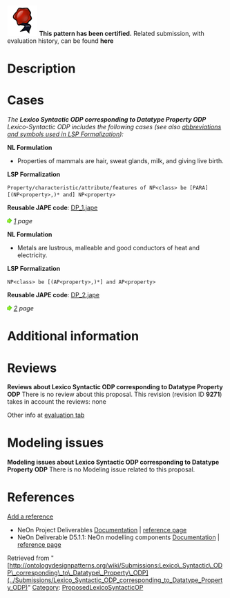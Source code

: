 [![](../images/thumb/b/b5/Certified.png/70px-Certified.png)](../Image/Certified.png "Certified.png") __This pattern has been certified.__
Related submission, with evaluation history, can be found __here__





#  Description


  




#  Cases


_The __Lexico Syntactic ODP corresponding to Datatype Property ODP__ Lexico-Syntactic ODP includes the following cases (see also [abbreviations and symbols used in LSP Formalization](../Community/LSPSymbols "Community:LSPSymbols")):_


  






__NL Formulation__



* Properties of mammals are hair, sweat glands, milk, and giving live birth.


__LSP Formalization__




```
Property/characteristic/attribute/features of NP<class> be [PARA] [(NP<property>,)* and] NP<property>

```

__Reusable JAPE code__: [DP\_1.jape](../images/e/ef/DP_1.jape "DP 1.jape")





[![](../images/thumb/8/87/ArrowRight.gif/11px-ArrowRight.gif)](../Image/ArrowRight.gif "ArrowRight.gif") _[1](../Submissions/Lexico_Syntactic_ODP_corresponding_to_Datatype_Property_ODP/1 "Submissions:Lexico Syntactic ODP corresponding to Datatype Property ODP/1") page_





__NL Formulation__



* Metals are lustrous, malleable and good conductors of heat and electricity.


__LSP Formalization__




```
NP<class> be [(AP<property>,)*] and AP<property>

```

__Reusable JAPE code__: [DP\_2.jape](../images/c/c9/DP_2.jape "DP 2.jape")





[![](../images/thumb/8/87/ArrowRight.gif/11px-ArrowRight.gif)](../Image/ArrowRight.gif "ArrowRight.gif") _[2](../Submissions/Lexico_Syntactic_ODP_corresponding_to_Datatype_Property_ODP/2 "Submissions:Lexico Syntactic ODP corresponding to Datatype Property ODP/2") page_



#  Additional information


#  Reviews



__Reviews about Lexico Syntactic ODP corresponding to Datatype Property ODP__
There is no review about this proposal.
This revision (revision ID __9271__) takes in account the reviews: none


Other info at [evaluation tab](http://ontologydesignpatterns.org/wiki/index.php?title=Submissions:Lexico_Syntactic_ODP_corresponding_to_Datatype_Property_ODP&action=evaluation "http://ontologydesignpatterns.org/wiki/index.php?title=Submissions:Lexico_Syntactic_ODP_corresponding_to_Datatype_Property_ODP&action=evaluation")




  




#  Modeling issues



__Modeling issues about Lexico Syntactic ODP corresponding to Datatype Property ODP__
There is no Modeling issue related to this proposal.




  




#  References


[Add a reference](index.php@title=Odp%253AAdd_reference&subject=Submissions%253ALexico+Syntactic+ODP+corresponding+to+Datatype+Property+ODP.html "http://ontologydesignpatterns.org/wiki/index.php?title=Odp:Add_reference&subject=Submissions%3ALexico+Syntactic+ODP+corresponding+to+Datatype+Property+ODP")



* NeOn Project Deliverables [Documentation](http://www.neon-project.org/nw/Deliverables "http://www.neon-project.org/nw/Deliverables") | [reference page](../Community/References/NeOn_Deliverables "Community:References/NeOn Deliverables")
* NeOn Deliverable D5.1.1: NeOn modelling components [Documentation](http://droz.dia.fi.upm.es/neon/servlet/download?ontology=Documentation+Ontology&concept=Deliverable&instanceSet=neon&instance=D5.1.1%3A+NeOn+modelling+components&attribute=On-line+PDF+Version&value=NeOn_2007_D5.1.1.pdf "http://droz.dia.fi.upm.es/neon/servlet/download?ontology=Documentation+Ontology&concept=Deliverable&instanceSet=neon&instance=D5.1.1%3A+NeOn+modelling+components&attribute=On-line+PDF+Version&value=NeOn_2007_D5.1.1.pdf") | [reference page](../Community/References/NeOn_Deliverable_D5_1_1 "Community:References/NeOn Deliverable D5 1 1")




Retrieved from "[http://ontologydesignpatterns.org/wiki/Submissions:Lexico\_Syntactic\_ODP\_corresponding\_to\_Datatype\_Property\_ODP](../Submissions/Lexico_Syntactic_ODP_corresponding_to_Datatype_Property_ODP)"
 [Category](http://ontologydesignpatterns.org/wiki/Special:Categories "Special:Categories"): [ProposedLexicoSyntacticOP](../Category/ProposedLexicoSyntacticOP "Category:ProposedLexicoSyntacticOP")